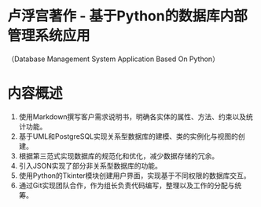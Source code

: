 # 卢浮宫著作 - 基于Python的数据库内部管理系统应用
（Database Management System Application Based On Python）

# 内容概述

1. 使用Markdown撰写客户需求说明书，明确各实体的属性、方法、约束以及统计功能。
2. 基于UML和PostgreSQL实现关系型数据库的建模、类的实例化与视图的创建。
3. 根据第三范式实现数据库的规范化和优化，减少数据存储的冗余。
4. 引入JSON实现了部分非关系型数据库的功能。
5. 使用Python的Tkinter模块创建用户界面，实现基于不同权限的数据库交互。
6. 通过Git实现团队合作，作为组长负责代码编写，整理以及工作的分配与统筹。

